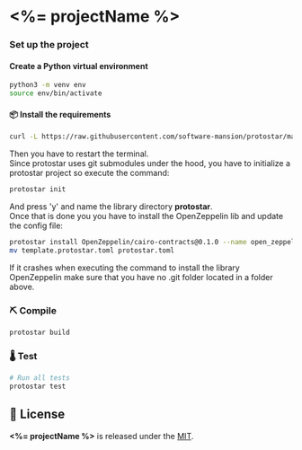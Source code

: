 # <%= projectName %>

### Set up the project

#### Create a Python virtual environment

```bash
python3 -m venv env
source env/bin/activate
```

#### 📦 Install the requirements

```bash
curl -L https://raw.githubusercontent.com/software-mansion/protostar/master/install.sh | bash
```
Then you have to restart the terminal.  
Since protostar uses git submodules under the hood, you have to initialize a protostar project so execute the command: 
```bash
protostar init
```
And press 'y' and name the library directory **protostar**.  
Once that is done you you have to install the OpenZeppelin lib and update the config file:
```bash
protostar install OpenZeppelin/cairo-contracts@0.1.0 --name open_zeppelin
mv template.protostar.toml protostar.toml  
```
If it crashes when executing the command to install the library OpenZeppelin make sure that you have no .git folder located in a folder above.

### ⛏️ Compile

```bash
protostar build
```

### 🌡️ Test

```bash
# Run all tests
protostar test
```

## 📄 License

**<%= projectName %>** is released under the [MIT](LICENSE).